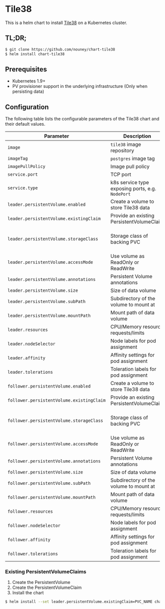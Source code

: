 # Tile38

This is a helm chart to install [Tile38](http://tile38.com) on a Kubernetes cluster.

## TL;DR;

```bash
$ git clone https://github.com/nouney/chart-tile38
$ helm install chart-tile38
```

## Prerequisites

- Kubernetes 1.9+
- PV provisioner support in the underlying infrastructure (Only when persisting data)

## Configuration

The following table lists the configurable parameters of the Tile38 chart and their default values.

| Parameter                  | Description                                     | Default                                                    |
| -----------------------    | ---------------------------------------------   | ---------------------------------------------------------- |
| `image`                    | `tile38` image repository                       | `tile38/tile38`                                            |
| `imageTag`                 | `postgres` image tag                            | `1.12.13`                                                  |
| `imagePullPolicy`          | Image pull policy                               | `IfNotPresent`                                             |
| `service.port`             | TCP port                                        | `9851`                                                     |
| `service.type`             | k8s service type exposing ports, e.g. `NodePort`| `ClusterIP`                                                |
| `leader.persistentVolume.enabled`      | Create a volume to store Tile38 data            | true
| `leader.persistentVolume.existingClaim`| Provide an existing PersistentVolumeClaim       | `nil`                                          |
| `leader.persistentVolume.storageClass` | Storage class of backing PVC                    | `nil` (uses alpha storage class annotation)    |
| `leader.persistentVolume.accessMode`   | Use volume as ReadOnly or ReadWrite             | `ReadWriteOnce`                                |
| `leader.persistentVolume.annotations`  | Persistent Volume annotations                   | `{}`                                           |
| `leader.persistentVolume.size`         | Size of data volume                             | `2Gi`                                          |
| `leader.persistentVolume.subPath`      | Subdirectory of the volume to mount at          | ``                                             |
| `leader.persistentVolume.mountPath`    | Mount path of data volume                       | `/data`                                        |
| `leader.resources`                | CPU/Memory resource requests/limits             | {}                                                         |
| `leader.nodeSelector`             | Node labels for pod assignment                  | {}                                                         |
| `leader.affinity`                 | Affinity settings for pod assignment            | {}                                                         |
| `leader.tolerations`              | Toleration labels for pod assignment            | []                                                         |
| `follower.persistentVolume.enabled`      | Create a volume to store Tile38 data            | true
| `follower.persistentVolume.existingClaim`| Provide an existing PersistentVolumeClaim       | `nil`                                          |
| `follower.persistentVolume.storageClass` | Storage class of backing PVC                    | `nil` (uses alpha storage class annotation)    |
| `follower.persistentVolume.accessMode`   | Use volume as ReadOnly or ReadWrite             | `ReadWriteOnce`                                |
| `follower.persistentVolume.annotations`  | Persistent Volume annotations                   | `{}`                                           |
| `follower.persistentVolume.size`         | Size of data volume                             | `2Gi`                                          |
| `follower.persistentVolume.subPath`      | Subdirectory of the volume to mount at          | ``                                             |
| `follower.persistentVolume.mountPath`    | Mount path of data volume                       | `/data`                                        |
| `follower.resources`                | CPU/Memory resource requests/limits             | {}                                                         |
| `follower.nodeSelector`             | Node labels for pod assignment                  | {}                                                         |
| `follower.affinity`                 | Affinity settings for pod assignment            | {}                                                         |
| `follower.tolerations`              | Toleration labels for pod assignment            | []                                                         |


### Existing PersistentVolumeClaims

1. Create the PersistentVolume
1. Create the PersistentVolumeClaim
1. Install the chart
```bash
$ helm install --set leader.persistentVolume.existingClaim=PVC_NAME chart-tile38
```
